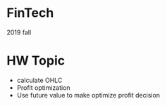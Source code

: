 # FinTech
2019 fall

# HW Topic
* calculate OHLC  
* Profit optimization   
* Use future value to make optimize profit decision
